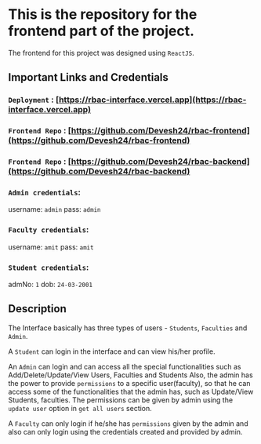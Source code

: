 # This is the repository for the frontend part of the project.

The frontend for this project was designed using `ReactJS`.

## Important Links and Credentials

### `Deployment` : [https://rbac-interface.vercel.app](https://rbac-interface.vercel.app)

### `Frontend Repo` : [https://github.com/Devesh24/rbac-frontend](https://github.com/Devesh24/rbac-frontend)

### `Frontend Repo` : [https://github.com/Devesh24/rbac-backend](https://github.com/Devesh24/rbac-backend)

### `Admin credentials`:
username: `admin` 
pass: `admin`

### `Faculty credentials`:
username: `amit` 
pass: `amit`

### `Student credentials`:
admNo: `1` 
dob: `24-03-2001`


## Description

The Interface basically has three types of users - `Students`, `Faculties` and `Admin`.

A `Student` can login in the interface and can view his/her profile.

An `Admin` can login and can access all the special functionalities such as Add/Delete/Update/View Users, Faculties and Students
Also, the admin has the power to provide `permissions` to a specific user(faculty), so that he can access some of the functionalities that the admin has, such as Update/View Students, faculties.
The permissions can be given by admin using the `update user` option in `get all users` section.

A `Faculty` can only login if he/she has `permissions` given by the admin and also can only login using the credentials created and provided by admin.

